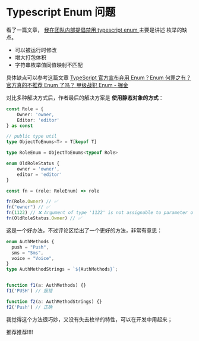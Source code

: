 # Typescript Enum 问题

看了一篇文章， [我在团队内部提倡禁用 typescript enum
](https://juejin.cn/post/7478167090530418728) 主要是讲述 枚举的缺点。

- 可以被运行时修改
- 增大打包体积
- 字符串枚举值同值映射不匹配

具体缺点可以参考这篇文章 [TypeScript 官方宣布弃用 Enum？Enum 何罪之有？官方真的不推荐 Enum 了吗？ 甲级战犯 Enum - 掘金](https://juejin.cn/post/7478980680183169078#heading-13)


对比多种解决方式后，作者最后的解决方案是 **使用静态对象的方式**：

```ts
const Role = {
    Owner: 'owner,
    Editor: 'editor'
} as const

// public type util
type ObjectToEnums<T> = T[keyof T]

type RoleEnum = ObjectToEnums<typeof Role>

enum OldRoleStatus {
    owner = 'owner',
    editor = 'editor'
}

const fn = (role: RoleEnum) => role

fn(Role.Owner) // ✅
fn("owner") // ✅
fn(1122) // ❌ Argument of type '1122' is not assignable to parameter of type RoleEnum
fn(OldRoleStatus.Owner) // ✅

```

这是一个好办法，不过评论区给出了一个更好的方法，非常有意思：

```ts
enum AuthMethods {
  push = "Push",
  sms = "Sms",
  voice = "Voice",
}
type AuthMethodStrings = `${AuthMethods}`;


function f1(a: AuthMethods) {}
f1('PUSH') // 报错

function f2(a: AuthMethodStrings) {}
f2('Push') // 正确
```

我觉得这个方法很巧妙，又没有失去枚举的特性，可以在开发中用起来；

推荐推荐!!!!